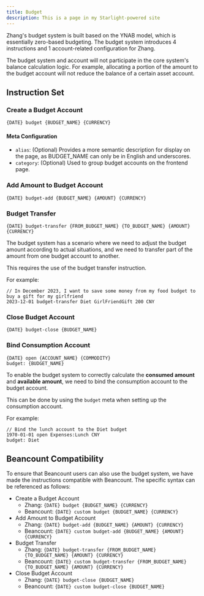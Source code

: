 ```yaml
---
title: Budget
description: This is a page in my Starlight-powered site
---
```


Zhang's budget system is built based on the YNAB model, which is essentially zero-based budgeting. The budget system
introduces 4 instructions and 1 account-related configuration for Zhang.

The budget system and account will not participate in the core system's balance calculation logic. For example,
allocating a portion of the amount to the budget account will not reduce the balance of a certain asset account.

## Instruction Set

### Create a Budget Account

```zhang
{DATE} budget {BUDGET_NAME} {CURRENCY}
```

#### Meta Configuration

- `alias`: (Optional) Provides a more semantic description for display on the page, as BUDGET_NAME can only be in
  English and underscores.
- `category`: (Optional) Used to group budget accounts on the frontend page.

### Add Amount to Budget Account

```zhang
{DATE} budget-add {BUDGET_NAME} {AMOUNT} {CURRENCY}
```

### Budget Transfer

```zhang
{DATE} budget-transfer {FROM_BUDGET_NAME} {TO_BUDGET_NAME} {AMOUNT} {CURRENCY}
```

The budget system has a scenario where we need to adjust the budget amount according to actual situations, and we need
to transfer part of the amount from one budget account to another.

This requires the use of the budget transfer instruction.

For example:

```zhang
// In December 2023, I want to save some money from my food budget to buy a gift for my girlfriend
2023-12-01 budget-transfer Diet GirlFriendGift 200 CNY
```

### Close Budget Account

```zhang
{DATE} budget-close {BUDGET_NAME}
```

### Bind Consumption Account

```zhang
{DATE} open {ACCOUNT_NAME} {COMMODITY}
budget: {BUDGET_NAME}
```

To enable the budget system to correctly calculate the **consumed amount** and **available amount**, we need to bind the
consumption account to the budget account.

This can be done by using the `budget` meta when setting up the consumption
account.

For example:

```zhang
// Bind the lunch account to the Diet budget
1970-01-01 open Expenses:Lunch CNY
budget: Diet
```

## Beancount Compatibility

To ensure that Beancount users can also use the budget system, we have made the instructions compatible with Beancount.
The specific syntax can be referenced as follows:

- Create a Budget Account
    - Zhang: `{DATE} budget {BUDGET_NAME} {CURRENCY}`
    - Beancount: `{DATE} custom budget {BUDGET_NAME} {CURRENCY}`
- Add Amount to Budget Account
    - Zhang: `{DATE} budget-add {BUDGET_NAME} {AMOUNT} {CURRENCY}`
    - Beancount: `{DATE} custom budget-add {BUDGET_NAME} {AMOUNT} {CURRENCY}`
- Budget Transfer
    - Zhang: `{DATE} budget-transfer {FROM_BUDGET_NAME} {TO_BUDGET_NAME} {AMOUNT} {CURRENCY}`
    - Beancount: `{DATE} custom budget-transfer {FROM_BUDGET_NAME} {TO_BUDGET_NAME} {AMOUNT} {CURRENCY}`
- Close Budget Account
    - Zhang: `{DATE} budget-close {BUDGET_NAME}`
    - Beancount: `{DATE} custom budget-close {BUDGET_NAME}`